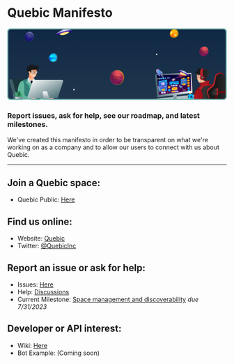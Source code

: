 # Quebic Manifesto

<p>
    <img src="assets/banner.png" alt="LUI"/>
</p>

### Report issues, ask for help, see our roadmap, and latest milestones.
We've created this manifesto in order to be transparent on what we're working on as a company and to allow our users to connect with us about Quebic.

---

## Join a Quebic space:
- Quebic Public: [Here](https://app.quebic.com/i/Rwf8Dh5X26e9)

## Find us online:
- Website: [Quebic](https://quebic.com)
- Twitter: [@QuebicInc](https://twitter.com/QuebicInc)

## Report an issue or ask for help:
- Issues: [Here](https://github.com/QuebicApp/manifesto/issues)
- Help: [Discussions](https://github.com/QuebicApp/manifesto/discussions)
- Current Milestone: [Space management and discoverability](https://github.com/QuebicApp/manifesto/milestone/1) _due 7/31/2023_

## Developer or API interest:
- Wiki: [Here](https://github.com/QuebicApp/manifesto/wiki)
- Bot Example: (Coming soon)